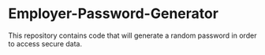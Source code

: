 # Employer-Password-Generator
This repository contains code that will generate a random password in order to access secure data.
